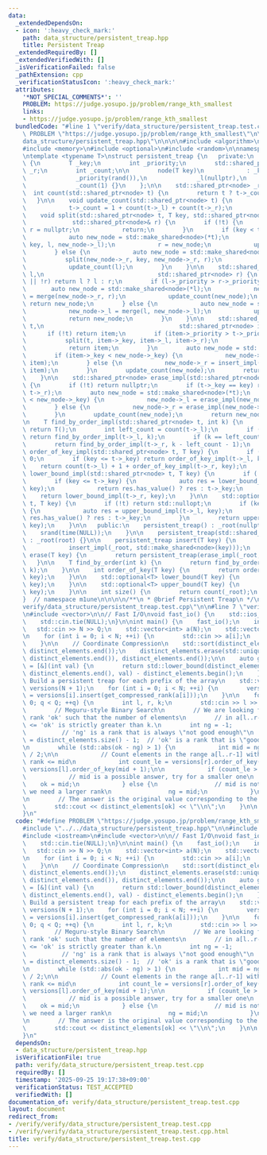 ```yaml
---
data:
  _extendedDependsOn:
  - icon: ':heavy_check_mark:'
    path: data_structure/persistent_treap.hpp
    title: Persistent Treap
  _extendedRequiredBy: []
  _extendedVerifiedWith: []
  _isVerificationFailed: false
  _pathExtension: cpp
  _verificationStatusIcon: ':heavy_check_mark:'
  attributes:
    '*NOT_SPECIAL_COMMENTS*': ''
    PROBLEM: https://judge.yosupo.jp/problem/range_kth_smallest
    links:
    - https://judge.yosupo.jp/problem/range_kth_smallest
  bundledCode: "#line 1 \"verify/data_structure/persistent_treap.test.cpp\"\n#define\
    \ PROBLEM \"https://judge.yosupo.jp/problem/range_kth_smallest\"\n\n#line 1 \"\
    data_structure/persistent_treap.hpp\"\n\n\n\n#include <algorithm>\n#include <iostream>\n\
    #include <memory>\n#include <optional>\n#include <random>\n\nnamespace m1une {\n\
    \ntemplate <typename T>\nstruct persistent_treap {\n   private:\n    struct node\
    \ {\n        T _key;\n        int _priority;\n        std::shared_ptr<node> _l,\
    \ _r;\n        int _count;\n\n        node(T key)\n            : _key(key),\n\
    \              _priority(rand()),\n              _l(nullptr),\n              _r(nullptr),\n\
    \              _count(1) {}\n    };\n\n    std::shared_ptr<node> _root;\n\n  \
    \  int count(std::shared_ptr<node> t) {\n        return t ? t->_count : 0;\n \
    \   }\n\n    void update_count(std::shared_ptr<node> t) {\n        if (t) {\n\
    \            t->_count = 1 + count(t->_l) + count(t->_r);\n        }\n    }\n\n\
    \    void split(std::shared_ptr<node> t, T key, std::shared_ptr<node>& l,\n  \
    \             std::shared_ptr<node>& r) {\n        if (!t) {\n            l =\
    \ r = nullptr;\n            return;\n        }\n        if (key < t->_key) {\n\
    \            auto new_node = std::make_shared<node>(*t);\n            split(new_node->_l,\
    \ key, l, new_node->_l);\n            r = new_node;\n            update_count(r);\n\
    \        } else {\n            auto new_node = std::make_shared<node>(*t);\n \
    \           split(new_node->_r, key, new_node->_r, r);\n            l = new_node;\n\
    \            update_count(l);\n        }\n    }\n\n    std::shared_ptr<node> merge(std::shared_ptr<node>\
    \ l,\n                                std::shared_ptr<node> r) {\n        if (!l\
    \ || !r) return l ? l : r;\n        if (l->_priority > r->_priority) {\n     \
    \       auto new_node = std::make_shared<node>(*l);\n            new_node->_r\
    \ = merge(new_node->_r, r);\n            update_count(new_node);\n           \
    \ return new_node;\n        } else {\n            auto new_node = std::make_shared<node>(*r);\n\
    \            new_node->_l = merge(l, new_node->_l);\n            update_count(new_node);\n\
    \            return new_node;\n        }\n    }\n\n    std::shared_ptr<node> insert_impl(std::shared_ptr<node>\
    \ t,\n                                      std::shared_ptr<node> item) {\n  \
    \      if (!t) return item;\n        if (item->_priority > t->_priority) {\n \
    \           split(t, item->_key, item->_l, item->_r);\n            update_count(item);\n\
    \            return item;\n        }\n        auto new_node = std::make_shared<node>(*t);\n\
    \        if (item->_key < new_node->_key) {\n            new_node->_l = insert_impl(new_node->_l,\
    \ item);\n        } else {\n            new_node->_r = insert_impl(new_node->_r,\
    \ item);\n        }\n        update_count(new_node);\n        return new_node;\n\
    \    }\n\n    std::shared_ptr<node> erase_impl(std::shared_ptr<node> t, T key)\
    \ {\n        if (!t) return nullptr;\n        if (t->_key == key) return merge(t->_l,\
    \ t->_r);\n        auto new_node = std::make_shared<node>(*t);\n        if (key\
    \ < new_node->_key) {\n            new_node->_l = erase_impl(new_node->_l, key);\n\
    \        } else {\n            new_node->_r = erase_impl(new_node->_r, key);\n\
    \        }\n        update_count(new_node);\n        return new_node;\n    }\n\
    \n    T find_by_order_impl(std::shared_ptr<node> t, int k) {\n        if (!t)\
    \ return T();\n        int left_count = count(t->_l);\n        if (k < left_count)\
    \ return find_by_order_impl(t->_l, k);\n        if (k == left_count) return t->_key;\n\
    \        return find_by_order_impl(t->_r, k - left_count - 1);\n    }\n\n    int\
    \ order_of_key_impl(std::shared_ptr<node> t, T key) {\n        if (!t) return\
    \ 0;\n        if (key <= t->_key) return order_of_key_impl(t->_l, key);\n    \
    \    return count(t->_l) + 1 + order_of_key_impl(t->_r, key);\n    }\n\n    std::optional<T>\
    \ lower_bound_impl(std::shared_ptr<node> t, T key) {\n        if (!t) return std::nullopt;\n\
    \        if (key <= t->_key) {\n            auto res = lower_bound_impl(t->_l,\
    \ key);\n            return res.has_value() ? res : t->_key;\n        }\n    \
    \    return lower_bound_impl(t->_r, key);\n    }\n\n    std::optional<T> upper_bound_impl(std::shared_ptr<node>\
    \ t, T key) {\n        if (!t) return std::nullopt;\n        if (key < t->_key)\
    \ {\n            auto res = upper_bound_impl(t->_l, key);\n            return\
    \ res.has_value() ? res : t->_key;\n        }\n        return upper_bound_impl(t->_r,\
    \ key);\n    }\n\n   public:\n    persistent_treap() : _root(nullptr) {\n    \
    \    srand(time(NULL));\n    }\n\n    persistent_treap(std::shared_ptr<node> root)\
    \ : _root(root) {}\n\n    persistent_treap insert(T key) {\n        return persistent_treap(\n\
    \            insert_impl(_root, std::make_shared<node>(key)));\n    }\n\n    persistent_treap\
    \ erase(T key) {\n        return persistent_treap(erase_impl(_root, key));\n \
    \   }\n\n    T find_by_order(int k) {\n        return find_by_order_impl(_root,\
    \ k);\n    }\n\n    int order_of_key(T key) {\n        return order_of_key_impl(_root,\
    \ key);\n    }\n\n    std::optional<T> lower_bound(T key) {\n        return lower_bound_impl(_root,\
    \ key);\n    }\n\n    std::optional<T> upper_bound(T key) {\n        return upper_bound_impl(_root,\
    \ key);\n    }\n\n    int size() {\n        return count(_root);\n    }\n};\n\n\
    }  // namespace m1une\n\n\n\n/**\n * @brief Persistent Treap\n */\n#line 4 \"\
    verify/data_structure/persistent_treap.test.cpp\"\n\n#line 7 \"verify/data_structure/persistent_treap.test.cpp\"\
    \n#include <vector>\n\n// Fast I/O\nvoid fast_io() {\n    std::ios_base::sync_with_stdio(false);\n\
    \    std::cin.tie(NULL);\n}\n\nint main() {\n    fast_io();\n    int N, Q;\n \
    \   std::cin >> N >> Q;\n    std::vector<int> a(N);\n    std::vector<int> distinct_elements;\n\
    \n    for (int i = 0; i < N; ++i) {\n        std::cin >> a[i];\n        distinct_elements.push_back(a[i]);\n\
    \    }\n\n    // Coordinate Compression\n    std::sort(distinct_elements.begin(),\
    \ distinct_elements.end());\n    distinct_elements.erase(std::unique(distinct_elements.begin(),\
    \ distinct_elements.end()), distinct_elements.end());\n\n    auto get_compressed_rank\
    \ = [&](int val) {\n        return std::lower_bound(distinct_elements.begin(),\
    \ distinct_elements.end(), val) - distinct_elements.begin();\n    };\n\n    //\
    \ Build a persistent treap for each prefix of the array\n    std::vector<m1une::persistent_treap<int>>\
    \ versions(N + 1);\n    for (int i = 0; i < N; ++i) {\n        versions[i + 1]\
    \ = versions[i].insert(get_compressed_rank(a[i]));\n    }\n\n    for (int q =\
    \ 0; q < Q; ++q) {\n        int l, r, k;\n        std::cin >> l >> r >> k;\n\n\
    \        // Meguru-style Binary Search\n        // We are looking for the smallest\
    \ rank 'ok' such that the number of elements\n        // in a[l..r-1] with rank\
    \ <= 'ok' is strictly greater than k.\n        int ng = -1;                  \
    \          // 'ng' is a rank that is always \"not good enough\"\n        int ok\
    \ = distinct_elements.size() - 1;  // 'ok' is a rank that is \"good enough\"\n\
    \n        while (std::abs(ok - ng) > 1) {\n            int mid = ng + (ok - ng)\
    \ / 2;\n\n            // Count elements in the range a[l..r-1] with a compressed\
    \ rank <= mid\n            int count_le = versions[r].order_of_key(mid + 1) -\
    \ versions[l].order_of_key(mid + 1);\n\n            if (count_le > k) {\n    \
    \            // mid is a possible answer, try for a smaller one\n            \
    \    ok = mid;\n            } else {\n                // mid is not the answer,\
    \ we need a larger rank\n                ng = mid;\n            }\n        }\n\
    \n        // The answer is the original value corresponding to the 'ok' rank\n\
    \        std::cout << distinct_elements[ok] << \"\\n\";\n    }\n\n    return 0;\n\
    }\n"
  code: "#define PROBLEM \"https://judge.yosupo.jp/problem/range_kth_smallest\"\n\n\
    #include \"../../data_structure/persistent_treap.hpp\"\n\n#include <algorithm>\n\
    #include <iostream>\n#include <vector>\n\n// Fast I/O\nvoid fast_io() {\n    std::ios_base::sync_with_stdio(false);\n\
    \    std::cin.tie(NULL);\n}\n\nint main() {\n    fast_io();\n    int N, Q;\n \
    \   std::cin >> N >> Q;\n    std::vector<int> a(N);\n    std::vector<int> distinct_elements;\n\
    \n    for (int i = 0; i < N; ++i) {\n        std::cin >> a[i];\n        distinct_elements.push_back(a[i]);\n\
    \    }\n\n    // Coordinate Compression\n    std::sort(distinct_elements.begin(),\
    \ distinct_elements.end());\n    distinct_elements.erase(std::unique(distinct_elements.begin(),\
    \ distinct_elements.end()), distinct_elements.end());\n\n    auto get_compressed_rank\
    \ = [&](int val) {\n        return std::lower_bound(distinct_elements.begin(),\
    \ distinct_elements.end(), val) - distinct_elements.begin();\n    };\n\n    //\
    \ Build a persistent treap for each prefix of the array\n    std::vector<m1une::persistent_treap<int>>\
    \ versions(N + 1);\n    for (int i = 0; i < N; ++i) {\n        versions[i + 1]\
    \ = versions[i].insert(get_compressed_rank(a[i]));\n    }\n\n    for (int q =\
    \ 0; q < Q; ++q) {\n        int l, r, k;\n        std::cin >> l >> r >> k;\n\n\
    \        // Meguru-style Binary Search\n        // We are looking for the smallest\
    \ rank 'ok' such that the number of elements\n        // in a[l..r-1] with rank\
    \ <= 'ok' is strictly greater than k.\n        int ng = -1;                  \
    \          // 'ng' is a rank that is always \"not good enough\"\n        int ok\
    \ = distinct_elements.size() - 1;  // 'ok' is a rank that is \"good enough\"\n\
    \n        while (std::abs(ok - ng) > 1) {\n            int mid = ng + (ok - ng)\
    \ / 2;\n\n            // Count elements in the range a[l..r-1] with a compressed\
    \ rank <= mid\n            int count_le = versions[r].order_of_key(mid + 1) -\
    \ versions[l].order_of_key(mid + 1);\n\n            if (count_le > k) {\n    \
    \            // mid is a possible answer, try for a smaller one\n            \
    \    ok = mid;\n            } else {\n                // mid is not the answer,\
    \ we need a larger rank\n                ng = mid;\n            }\n        }\n\
    \n        // The answer is the original value corresponding to the 'ok' rank\n\
    \        std::cout << distinct_elements[ok] << \"\\n\";\n    }\n\n    return 0;\n\
    }\n"
  dependsOn:
  - data_structure/persistent_treap.hpp
  isVerificationFile: true
  path: verify/data_structure/persistent_treap.test.cpp
  requiredBy: []
  timestamp: '2025-09-25 19:17:38+09:00'
  verificationStatus: TEST_ACCEPTED
  verifiedWith: []
documentation_of: verify/data_structure/persistent_treap.test.cpp
layout: document
redirect_from:
- /verify/verify/data_structure/persistent_treap.test.cpp
- /verify/verify/data_structure/persistent_treap.test.cpp.html
title: verify/data_structure/persistent_treap.test.cpp
---
```

